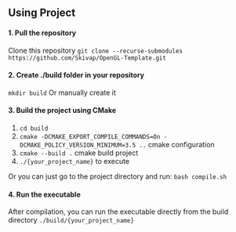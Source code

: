 ## Using Project

#### 1. Pull the repository
Clone this repository
`git clone --recurse-submodules https://github.com/Skivap/OpenGL-Template.git`

#### 2. Create ./build folder in your repository
`mkdir build`
Or manually create it

#### 3. Build the project using CMake
1. `cd build`
2. `cmake -DCMAKE_EXPORT_COMPILE_COMMANDS=On -DCMAKE_POLICY_VERSION_MINIMUM=3.5 ..` cmake configuration
3. `cmake --build .` cmake build project
4. `./{your_project_name}` to execute

Or you can just go to the project directory and run:
`bash compile.sh`

#### 4. Run the executable
After compilation, you can run the executable directly from the build directory `./build/{your_project_name}`

